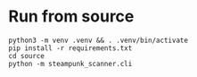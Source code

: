 # Run from source

```
python3 -m venv .venv && . .venv/bin/activate
pip install -r requirements.txt
cd source
python -m steampunk_scanner.cli
```
